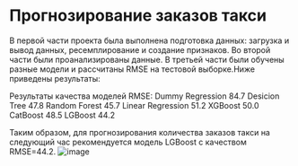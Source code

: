 # Прогнозирование заказов такси
В первой части проекта была выполнена подготовка данных: загрузка и вывод данных, ресемплирование и создание признаков.
Во второй части были проанализированы данные.
В третьей части были обучены разные модели и рассчитаны RMSE на тестовой выборке.Ниже приведены результаты:

Результаты качества моделей RMSE: 
Dummy Regression	 84.7
Desicion Tree      47.8
Random Forest      45.7
Linear Regression	 51.2
XGBoost	           50.0
CatBoost	         48.5
LGBoost            44.2
						
Таким образом, для прогнозирования количества заказов такси на следующий час рекомендуется модель LGBoost с качеством RMSE=44.2.
![image](https://github.com/NikBaybal/Taxi/assets/117065495/7d34ff4e-bee8-4be8-a7fa-2165d7d8b17d)
